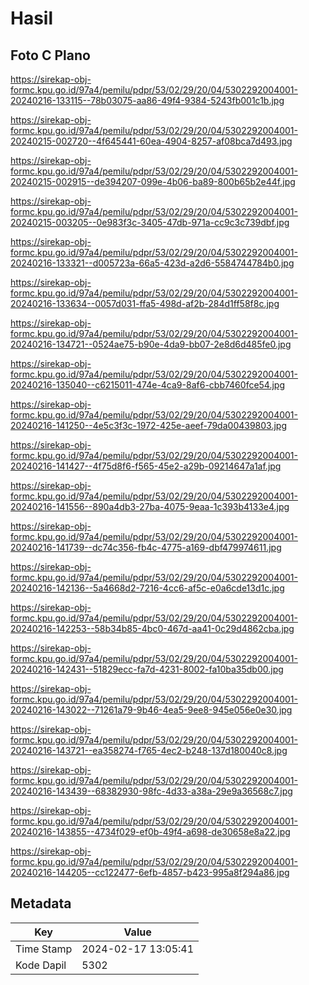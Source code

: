 # Hasil

## Foto C Plano

https://sirekap-obj-formc.kpu.go.id/97a4/pemilu/pdpr/53/02/29/20/04/5302292004001-20240216-133115--78b03075-aa86-49f4-9384-5243fb001c1b.jpg

https://sirekap-obj-formc.kpu.go.id/97a4/pemilu/pdpr/53/02/29/20/04/5302292004001-20240215-002720--4f645441-60ea-4904-8257-af08bca7d493.jpg

https://sirekap-obj-formc.kpu.go.id/97a4/pemilu/pdpr/53/02/29/20/04/5302292004001-20240215-002915--de394207-099e-4b06-ba89-800b65b2e44f.jpg

https://sirekap-obj-formc.kpu.go.id/97a4/pemilu/pdpr/53/02/29/20/04/5302292004001-20240215-003205--0e983f3c-3405-47db-971a-cc9c3c739dbf.jpg

https://sirekap-obj-formc.kpu.go.id/97a4/pemilu/pdpr/53/02/29/20/04/5302292004001-20240216-133321--d005723a-66a5-423d-a2d6-5584744784b0.jpg

https://sirekap-obj-formc.kpu.go.id/97a4/pemilu/pdpr/53/02/29/20/04/5302292004001-20240216-133634--0057d031-ffa5-498d-af2b-284d1ff58f8c.jpg

https://sirekap-obj-formc.kpu.go.id/97a4/pemilu/pdpr/53/02/29/20/04/5302292004001-20240216-134721--0524ae75-b90e-4da9-bb07-2e8d6d485fe0.jpg

https://sirekap-obj-formc.kpu.go.id/97a4/pemilu/pdpr/53/02/29/20/04/5302292004001-20240216-135040--c6215011-474e-4ca9-8af6-cbb7460fce54.jpg

https://sirekap-obj-formc.kpu.go.id/97a4/pemilu/pdpr/53/02/29/20/04/5302292004001-20240216-141250--4e5c3f3c-1972-425e-aeef-79da00439803.jpg

https://sirekap-obj-formc.kpu.go.id/97a4/pemilu/pdpr/53/02/29/20/04/5302292004001-20240216-141427--4f75d8f6-f565-45e2-a29b-09214647a1af.jpg

https://sirekap-obj-formc.kpu.go.id/97a4/pemilu/pdpr/53/02/29/20/04/5302292004001-20240216-141556--890a4db3-27ba-4075-9eaa-1c393b4133e4.jpg

https://sirekap-obj-formc.kpu.go.id/97a4/pemilu/pdpr/53/02/29/20/04/5302292004001-20240216-141739--dc74c356-fb4c-4775-a169-dbf479974611.jpg

https://sirekap-obj-formc.kpu.go.id/97a4/pemilu/pdpr/53/02/29/20/04/5302292004001-20240216-142136--5a4668d2-7216-4cc6-af5c-e0a6cde13d1c.jpg

https://sirekap-obj-formc.kpu.go.id/97a4/pemilu/pdpr/53/02/29/20/04/5302292004001-20240216-142253--58b34b85-4bc0-467d-aa41-0c29d4862cba.jpg

https://sirekap-obj-formc.kpu.go.id/97a4/pemilu/pdpr/53/02/29/20/04/5302292004001-20240216-142431--51829ecc-fa7d-4231-8002-fa10ba35db00.jpg

https://sirekap-obj-formc.kpu.go.id/97a4/pemilu/pdpr/53/02/29/20/04/5302292004001-20240216-143022--71261a79-9b46-4ea5-9ee8-945e056e0e30.jpg

https://sirekap-obj-formc.kpu.go.id/97a4/pemilu/pdpr/53/02/29/20/04/5302292004001-20240216-143721--ea358274-f765-4ec2-b248-137d180040c8.jpg

https://sirekap-obj-formc.kpu.go.id/97a4/pemilu/pdpr/53/02/29/20/04/5302292004001-20240216-143439--68382930-98fc-4d33-a38a-29e9a36568c7.jpg

https://sirekap-obj-formc.kpu.go.id/97a4/pemilu/pdpr/53/02/29/20/04/5302292004001-20240216-143855--4734f029-ef0b-49f4-a698-de30658e8a22.jpg

https://sirekap-obj-formc.kpu.go.id/97a4/pemilu/pdpr/53/02/29/20/04/5302292004001-20240216-144205--cc122477-6efb-4857-b423-995a8f294a86.jpg


## Metadata

| Key        | Value               |
| ---------- | ------------------- |
| Time Stamp | 2024-02-17 13:05:41 |
| Kode Dapil | 5302                |




